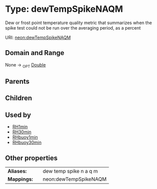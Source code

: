 
# Type: dewTempSpikeNAQM


Dew or frost point temperature quality metric that summarizes when the spike test could not be run over the averaging period, as a percent

URI: [neon:dewTempSpikeNAQM](https://data.neonscience.org/dewTempSpikeNAQM)


## Domain and Range

None ->  <sub>OPT</sub> [Double](types/Double.md)

## Parents


## Children


## Used by

 * [RH1min](RH1min.md)
 * [RH30min](RH30min.md)
 * [RHbuoy1min](RHbuoy1min.md)
 * [RHbuoy30min](RHbuoy30min.md)

## Other properties

|  |  |  |
| --- | --- | --- |
| **Aliases:** | | dew temp spike n a q m |
| **Mappings:** | | neon:dewTempSpikeNAQM |

